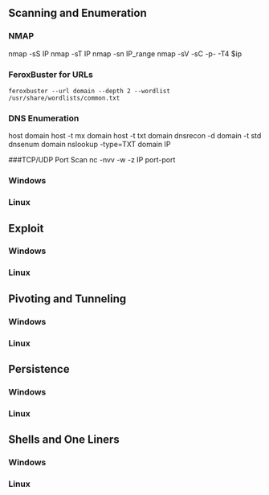 ## Scanning and Enumeration

### NMAP
nmap -sS IP
nmap -sT IP
nmap -sn IP_range
nmap -sV -sC -p- -T4 $ip

### FeroxBuster for URLs
`feroxbuster --url domain --depth 2 --wordlist /usr/share/wordlists/common.txt`

### DNS Enumeration
host domain
host -t mx domain
host -t txt domain
dnsrecon -d domain -t std
dnsenum domain
nslookup -type=TXT domain IP

###TCP/UDP Port Scan
nc -nvv -w -z IP port-port

### Windows

### Linux

## Exploit

### Windows

### Linux

## Pivoting and Tunneling

### Windows

### Linux

## Persistence

### Windows

### Linux

## Shells and One Liners

### Windows

### Linux

